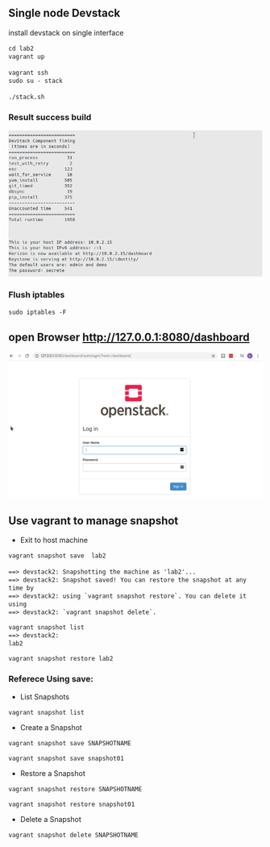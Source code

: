 ## Single node  Devstack

install devstack  on single interface

```
cd lab2
vagrant up

vagrant ssh
sudo su - stack

./stack.sh
```

### Result success build

![success](./images/success.png)


### Flush iptables

```
sudo iptables -F
```

## open Browser http://127.0.0.1:8080/dashboard


![success](./images/login.png)

## Use vagrant to manage snapshot

- Exit to host machine

```
vagrant snapshot save  lab2

==> devstack2: Snapshotting the machine as 'lab2'...
==> devstack2: Snapshot saved! You can restore the snapshot at any time by
==> devstack2: using `vagrant snapshot restore`. You can delete it using
==> devstack2: `vagrant snapshot delete`.
```

```
vagrant snapshot list     
==> devstack2: 
lab2
```


```
vagrant snapshot restore lab2
```

### Referece Using save:

- List Snapshots

```
vagrant snapshot list
```

- Create a Snapshot

```
vagrant snapshot save SNAPSHOTNAME
```

```
vagrant snapshot save snapshot01
```

- Restore a Snapshot

```
vagrant snapshot restore SNAPSHOTNAME
```

```
vagrant snapshot restore snapshot01
```

- Delete a Snapshot

```
vagrant snapshot delete SNAPSHOTNAME
```

